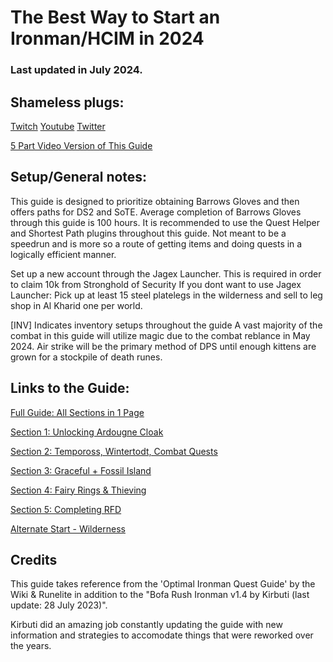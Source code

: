 # The Best Way to Start an Ironman/HCIM in 2024
### Last updated in July 2024.

## Shameless plugs:
[Twitch](https://www.twitch.tv/Dunking_Oreos)
[Youtube](https://www.youtube.com/@Dunking_Oreos)
[Twitter](https://www.twitter.com/Dunking_Oreos)

[5 Part Video Version of This Guide](Link)



## Setup/General notes:
This guide is designed to prioritize obtaining Barrows Gloves and then offers paths for DS2 and SoTE.
  Average completion of Barrows Gloves through this guide is 100 hours.
  It is recommended to use the Quest Helper and Shortest Path plugins throughout this guide.
  Not meant to be a speedrun and is more so a route of getting items and doing quests in a logically efficient manner.

Set up a new account through the Jagex Launcher.
  This is required in order to claim 10k from Stronghold of Security
  If you dont want to use Jagex Launcher: 
  Pick up at least 15 steel platelegs in the wilderness and sell to leg shop in Al Kharid one per world.


[INV] Indicates inventory setups throughout the guide
A vast majority of the combat in this guide will utilize magic due to the combat reblance in May 2024.
Air strike will be the primary method of DPS until enough kittens are grown for a stockpile of death runes.

## Links to the Guide:
[Full Guide: All Sections in 1 Page](https://github.com/DunkingOreos/OSRS/blob/main/Full%20Guide)

[Section 1: Unlocking Ardougne Cloak](https://github.com/DunkingOreos/OSRS/blob/main/Section%201%3A%20Unlocking%20Ardougne%20Cloak)

[Section 2: Tempoross, Wintertodt, Combat Quests](https://github.com/DunkingOreos/OSRS/blob/main/Section%202%3A%20Tempoross%2C%20Wintertodt%2C%20Combat%20Quests)

[Section 3: Graceful + Fossil Island](https://github.com/DunkingOreos/OSRS/blob/main/Section%203%3A%20Graceful%20%2B%20Fossil%20Island)

[Section 4: Fairy Rings & Thieving](https://github.com/DunkingOreos/OSRS/blob/main/Section%204%3A%20Fairy%20Rings%20%26%20Thieving)

[Section 5: Completing RFD](https://github.com/DunkingOreos/OSRS/blob/main/Section%205%3A%20Completing%20RFD)

[Alternate Start - Wilderness](https://github.com/DunkingOreos/OSRS/blob/main/Wilderness%20Start) 

## Credits
This guide takes reference from the 'Optimal Ironman Quest Guide' by the Wiki & Runelite in addition to the "Bofa Rush Ironman v1.4 by Kirbuti (last update: 28 July 2023)". 

Kirbuti did an amazing job constantly updating the guide with new information and strategies to accomodate things that were reworked over the years.	




